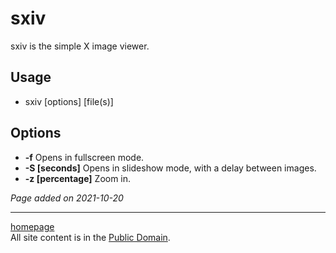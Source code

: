 # sxiv
sxiv is the simple X image viewer.

## Usage
- sxiv [options] [file(s)]

## Options
- **-f** Opens in fullscreen mode.
- **-S [seconds]** Opens in slideshow mode, with a delay between images.
- **-z [percentage]** Zoom in.

*Page added on 2021-10-20*

---

[homepage](../index.html)\
All site content is in the [Public Domain](http://unlicense.org/).
